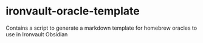 # ironvault-oracle-template
Contains a script to generate a markdown template for homebrew oracles to use in Ironvault Obsidian
